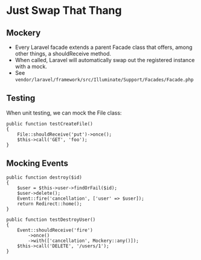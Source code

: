 # Just Swap That Thang

## Mockery
* Every Laravel facade extends a parent Facade class that offers, among other things, a shouldReceive method.
* When called, Laravel will automatically swap out the registered instance with a mock.
* See `vendor/laravel/framework/src/Illuminate/Support/Facades/Facade.php`

## Testing
When unit testing, we can mock the File class:
```
public function testCreateFile()
{
    File::shouldReceive('put')->once();
    $this->call('GET', 'foo');
}
```

## Mocking Events
```
public function destroy($id)
{
    $user = $this->user->findOrFail($id);
    $user->delete();
    Event::fire('cancellation', ['user' => $user]);
    return Redirect::home();
}

public function testDestroyUser()
{
    Event::shouldReceive('fire')
        ->once()
        ->with(['cancellation', Mockery::any()]);
    $this->call('DELETE', '/users/1');
}
```
